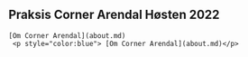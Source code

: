 ## Praksis Corner Arendal Høsten 2022

```
[Om Corner Arendal](about.md)
 <p style="color:blue"> [Om Corner Arendal](about.md)</p>
```
